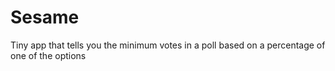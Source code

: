 # Sesame
Tiny app that tells you the minimum votes in a poll based on a percentage of one of the options
